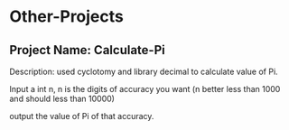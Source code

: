 # Other-Projects

## Project Name: Calculate-Pi
Description: used cyclotomy and library decimal to calculate value of Pi.

Input a int n, n is the digits of accuracy you want (n better less than 1000 and should less than 10000)

output the value of Pi of that accuracy.

